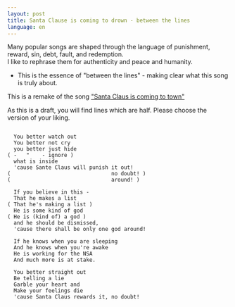 ```yaml
---
layout: post
title: Santa Clause is coming to drown - between the lines
language: en
---
```


Many popular songs are shaped through the language of punishment, reward,
sin, debt, fault, and redemption.  
I like to rephrase them for authenticity and peace and humanity.  
- This is the essence of "between the lines" - making clear what this song is
truly about.

This is a remake of the song ["Santa Claus is coming to town"](http://www.metrolyrics.com/santa-claus-is-coming-to-town-lyrics-christmas-song.html)

As this is a draft, you will find lines which are half.
Please choose the version of your liking.

```

  You better watch out
  You better not cry
  you better just hide
( -   "    - ignore )
  what is inside
  'cause Sante Claus will punish it out!
(                                no doubt! )
(                                around! )

  If you believe in this -
  That he makes a list
( That he's making a list )
  He is some kind of god
( He is (kind of) a god )
  and he should be dismissed,
  'cause there shall be only one god around!
  
  If he knows when you are sleeping
  And he knows when you're awake
  He is working for the NSA
  And much more is at stake.
  
  You better straight out
  Be telling a lie
  Garble your heart and
  Make your feelings die
  'cause Santa Claus rewards it, no doubt!

```
